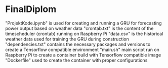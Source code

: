 # FinalDiplom

"ProjektKode.ipynb" is used for creating and running a GRU for forecasting power output based on weather data 
"crontab.txt" is the content of the timescheduler (crontab) running on Raspberry Pi 
"data.csv" is the historical weather data used for training the GRU during construction
"dependencies.txt" contains the necessary packages and versions to create a Tensorflow compatible environment
"main.sh" main script run on Raspberry Pi to create a container build with Tensorflow compatible image 
"Dockerfile" used to create the container with proper configurations
